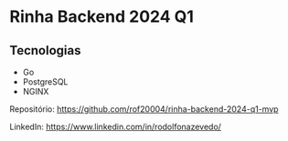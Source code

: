# Rinha Backend 2024 Q1

## Tecnologias
- Go
- PostgreSQL
- NGINX

Repositório: https://github.com/rof20004/rinha-backend-2024-q1-mvp

LinkedIn: https://www.linkedin.com/in/rodolfonazevedo/
